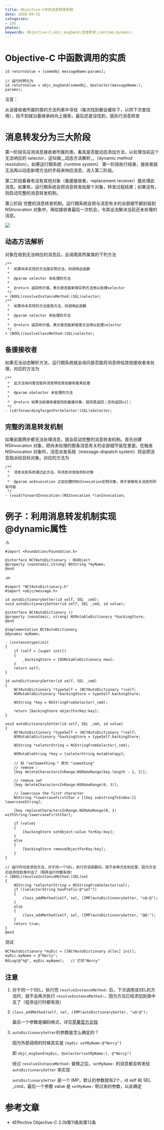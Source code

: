 ```yaml
---
title: Objective-C中的消息转发机制
date: 2016-09-25
categories:
- iOS
photos: 
keywords: Objective-C;objc_msgSend;消息转发;runtime;dynamic;
---
```


# Objective-C 中函数调用的实质

```objc
id returnValue = [someObj messageName:params];

// 运行时转化为
id returnValue = objc_msgSend(someObj, @selector(messageName:), params);
```
注意：

从该接收者所属的类的方法列表中寻找（每次找到都会缓存下，以供下次查找用），找不到就沿着继承树向上搜索，最后还是没找到，就执行消息转发

# 消息转发分为三大阶段
第一阶段先征询消息接收者所属的类，看其是否能动态添加方法，以处理当前这个无法响应的 selector，这叫做__动态方法解析__（dynamic method resolution）。如果运行期系统（runtime system） 第一阶段执行结束，接收者就无法再以动态新增方法的手段来响应消息，进入第二阶段。

第二阶段看看有没有其他对象（备援接收者，replacement receiver）能处理此消息。如果有，运行期系统会把消息转发给那个对象，转发过程结束；如果没有，则启动完整的消息转发机制。

第三阶段 完整的消息转发机制。运行期系统会把与消息有关的全部细节都封装到 NSInvocation 对象中，再给接收者最后一次机会，令其设法解决当前还未处理的消息。

![](http://7xsd8c.com1.z0.glb.clouddn.com/msgSend.png)

## 动态方法解析
对象在收到无法响应的消息后，会调用其所属类的下列方法

```objc
/**
 *  如果尚未实现的方法是实例方法，则调用此函数
 *
 *  @param selector 未处理的方法
 *
 *  @return 返回布尔值，表示是否能新增实例方法用以处理selector
 */
+ (BOOL)resolveInstanceMethod:(SEL)selector;
/**
 *  如果尚未实现的方法是类方法，则调用此函数
 *
 *  @param selector 未处理的方法
 *
 *  @return 返回布尔值，表示是否能新增类方法用以处理selector
 */
+ (BOOL)resolveClassMethod:(SEL)selector;
```

## 备援接收者
如果无法动态解析方法，运行期系统就会询问是否能将消息转给其他接收者来处理，对应的方法为

```objc
/**
 *  此方法询问是否能将消息转给其他接收者来处理
 *
 *  @param aSelector 未处理的方法
 *
 *  @return 如果当前接收者能找到备援对象，就将其返回；否则返回nil；
 */
- (id)forwardingTargetForSelector:(SEL)aSelector;
```

## 完整的消息转发机制
如果前面两步都无法处理消息，就会启动完整的消息转发机制。首先创建 NSInvocation 对象，把尚未处理的那条消息有关的全部细节装在里面，在触发 NSInvocation 对象时，消息派发系统（message-dispatch system）将会把消息指派给目标对象。对应的方法为

```objc
/**
 *  消息派发系统通过此方法，将消息派发给目标对象
 *
 *  @param anInvocation 之前创建的NSInvocation实例对象，用于装载有关消息的所有内容
 */
- (void)forwardInvocation:(NSInvocation *)anInvocation;
```

# 例子：利用消息转发机制实现@dynamic属性
.h

```objc
#import <Foundation/Foundation.h>

@interface NCYAutoDictionary : NSObject
@property (nonatomic,strong) NSString *myName;
@end
```
.m

```objc
#import "NCYAutoDictionary.h"
#import <objc/message.h>

id autoDictionaryGetter(id self, SEL _cmd);
void autoDictionarySetter(id self, SEL _cmd, id value);

@interface NCYAutoDictionary ()
@property (nonatomic, strong) NSMutableDictionary *backingStore;
@end

@implementation NCYAutoDictionary
@dynamic myName;

- (instancetype)init
{
	if (self = [super init])
	{
		_backingStore = [NSMutableDictionary new];
	}
	return self;
}

id autoDictionaryGetter(id self, SEL _cmd)
{
	NCYAutoDictionary *typeSelf = (NCYAutoDictionary *)self;
	NSMutableDictionary *backingStore = typeSelf.backingStore;

	NSString *key = NSStringFromSelector(_cmd);

	return [backingStore objectForKey:key];
}

void autoDictionarySetter(id self, SEL _cmd, id value)
{
	NCYAutoDictionary *typeSelf = (NCYAutoDictionary *)self;
	NSMutableDictionary *backingStore = typeSelf.backingStore;

	NSString *seletorString = NSStringFromSelector(_cmd);

	NSMutableString *key = [seletorString mutableCopy];

	// 将 "setSomething:" 转为 "something"
	// remove :
	[key deleteCharactersInRange:NSMakeRange(key.length - 1, 1)];

	// remove set
	[key deleteCharactersInRange:NSMakeRange(0, 3)];

	// lowercase the first character
	NSString *lowercaseFirstChar = [[key substringToIndex:1] lowercaseString];

	[key replaceCharactersInRange:NSMakeRange(0, 1) withString:lowercaseFirstChar];

	if (value)
	{
		[backingStore setObject:value forKey:key];
	}
	else
	{
		[backingStore removeObjectForKey:key];
	}
}

// 运行时动态添加方法，对于同一个SEL，执行完该函数后，就不会再次走到这里，因为方法已经添加到类中去了（程序运行时都有效）
+ (BOOL)resolveInstanceMethod:(SEL)sel
{
	NSString *selectorString = NSStringFromSelector(sel);
	if ([selectorString hasPrefix:@"set"])
	{
		class_addMethod(self, sel, (IMP)autoDictionarySetter, "v@:@");
	}
	else
	{
		class_addMethod(self, sel, (IMP)autoDictionaryGetter, "@@:");
	}
	return true;
}
@end
```

测试

```objc
NCYAutoDictionary *myDic = [[NCYAutoDictionary alloc] init];
myDic.myName = @"Norcy";
NSLog(@"%@", myDic.myName);   // 打印"Norcy"
```
## 注意
1. 对于同一个SEL，执行完 `resolveInstanceMethod:` 后，下次调用该SEL的方法时，就不会再次执行 `resolveInstanceMethod:`，因为方法已经添加到类中去了（程序运行时都有效）
2. `class_addMethod(self, sel, (IMP)autoDictionarySetter, "v@:@");`

    最后一个参数是编码格式，详见[苹果官方文档](https://developer.apple.com/library/content/documentation/Cocoa/Conceptual/ObjCRuntimeGuide/Articles/ocrtTypeEncodings.html)
3. `autoDictionarySetter`的参数是怎么确定的？

    因为外部调用的时候其实是 `[myDic setMyName:@"Norcy"]`
    
    即 `objc_msgSend(myDic, @selector(setMyName:), @"Norcy")`
    
    经过 `resolveInstanceMethod:` 替换之后，`setMyName:` 的消息都会转发给 `autoDictionarySetter` 来实现
    
    `autoDictionarySetter` 是一个 IMP，默认的参数就有2个，id self 和 SEL _cmd，最后一个参数 value 是 `setMyName:` 带过来的参数，以此确定

# 参考文章
+ 《Effective Objective-C 2.0》第11条和第12条
